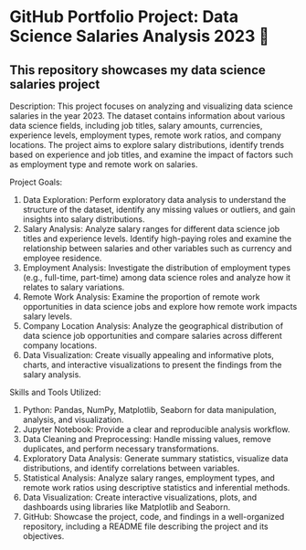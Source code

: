 # GitHub Portfolio Project: Data Science Salaries Analysis 2023 💸
## This repository showcases my data science salaries project


Description:
This project focuses on analyzing and visualizing data science salaries in the year 2023. The dataset contains information about various data science fields, including job titles, salary amounts, currencies, experience levels, employment types, remote work ratios, and company locations. The project aims to explore salary distributions, identify trends based on experience and job titles, and examine the impact of factors such as employment type and remote work on salaries.

Project Goals:

1. Data Exploration: Perform exploratory data analysis to understand the structure of the dataset, identify any missing values or outliers, and gain insights into salary distributions.
2. Salary Analysis: Analyze salary ranges for different data science job titles and experience levels. Identify high-paying roles and examine the relationship between salaries and other variables such as currency and employee residence.
3. Employment Analysis: Investigate the distribution of employment types (e.g., full-time, part-time) among data science roles and analyze how it relates to salary variations.
4. Remote Work Analysis: Examine the proportion of remote work opportunities in data science jobs and explore how remote work impacts salary levels.
5. Company Location Analysis: Analyze the geographical distribution of data science job opportunities and compare salaries across different company locations.
6. Data Visualization: Create visually appealing and informative plots, charts, and interactive visualizations to present the findings from the salary analysis.

Skills and Tools Utilized:

1. Python: Pandas, NumPy, Matplotlib, Seaborn for data manipulation, analysis, and visualization.
2. Jupyter Notebook: Provide a clear and reproducible analysis workflow.
3. Data Cleaning and Preprocessing: Handle missing values, remove duplicates, and perform necessary transformations.
4. Exploratory Data Analysis: Generate summary statistics, visualize data distributions, and identify correlations between variables.
5. Statistical Analysis: Analyze salary ranges, employment types, and remote work ratios using descriptive statistics and inferential methods.
6. Data Visualization: Create interactive visualizations, plots, and dashboards using libraries like Matplotlib and Seaborn.
7. GitHub: Showcase the project, code, and findings in a well-organized repository, including a README file describing the project and its objectives.
